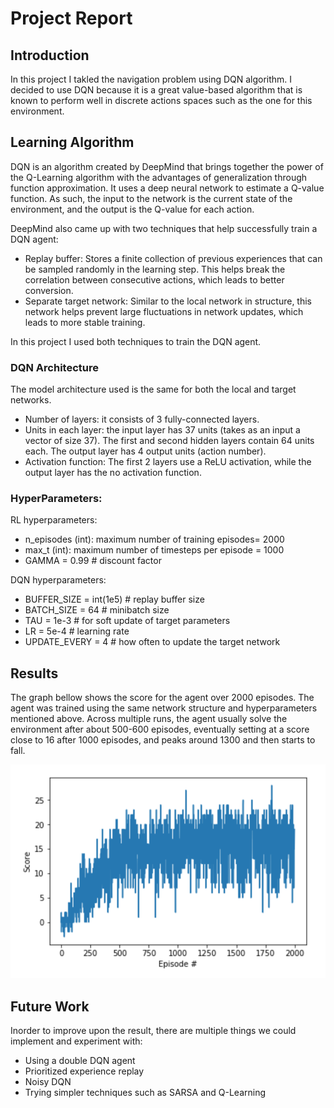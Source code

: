 # Project Report 

## Introduction 
In this project I takled the navigation problem using DQN algorithm. I decided to use DQN because it is a great value-based algorithm that is known to perform well in discrete actions spaces such as the one for this environment.

## Learning Algorithm 
DQN is an algorithm created by DeepMind that brings together the power of the Q-Learning algorithm with the advantages of generalization through function approximation. It uses a deep neural network to estimate a Q-value function. As such, the input to the network is the current state of the environment, and the output is the Q-value for each action.

DeepMind also came up with two techniques that help successfully train a DQN agent:

* Replay buffer: Stores a finite collection of previous experiences that can be sampled randomly in the learning step. This helps break the correlation between consecutive actions, which leads to better conversion.
* Separate target network: Similar to the local network in structure, this network helps prevent large fluctuations in network updates, which leads to more stable training.

In this project I used both techniques to train the DQN agent.

### DQN Architecture 
The model architecture used is the same for both the local and target networks. <br />
* Number of layers: it consists of 3 fully-connected layers. 
* Units in each layer: the input layer has 37 units (takes as an input a vector of size 37). The first and second hidden layers contain 64 units each. The output layer has 4 output units (action number).
* Activation function: The first 2 layers use a ReLU activation, while the output layer has the no activation function.

### HyperParameters: 
RL hyperparameters:
* n_episodes (int): maximum number of training episodes= 2000
* max_t (int): maximum number of timesteps per episode = 1000
* GAMMA = 0.99            # discount factor

DQN hyperparameters: 
* BUFFER_SIZE = int(1e5)  # replay buffer size
* BATCH_SIZE = 64         # minibatch size
* TAU = 1e-3              # for soft update of target parameters
* LR = 5e-4               # learning rate 
* UPDATE_EVERY = 4        # how often to update the target network

## Results

The graph bellow shows the score for the agent over 2000 episodes. The agent was trained using the same network structure and hyperparameters mentioned above. Across multiple runs, the agent usually solve the environment after about 500-600 episodes, eventually setting at a score close to 16 after 1000 episodes, and peaks around 1300 and then starts to fall.

![Score](/scores.png)

## Future Work
Inorder to improve upon the result, there are multiple things we could implement and experiment with:
* Using a double DQN agent
* Prioritized experience replay
* Noisy DQN
* Trying simpler techniques such as SARSA and Q-Learning

